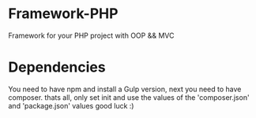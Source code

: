 # Framework-PHP
Framework for your PHP project with OOP &amp;&amp; MVC 

# Dependencies
You need to have npm and install a Gulp version, next you need to have composer. thats all, only set init and use the values of the 'composer.json' and 'package.json' values
good luck :)


